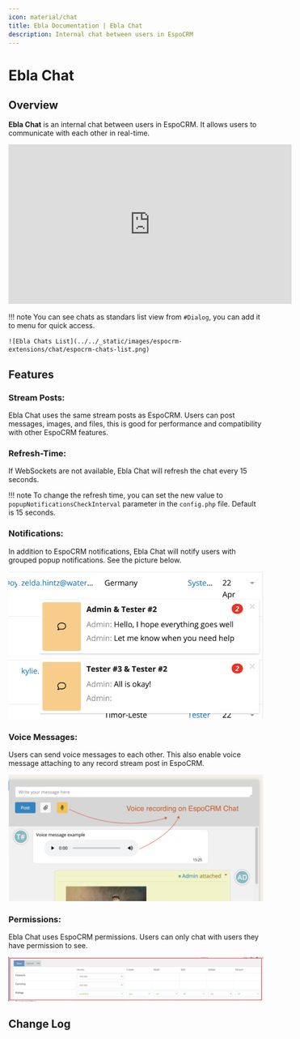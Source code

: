 ```yaml
---
icon: material/chat
title: Ebla Documentation | Ebla Chat
description: Internal chat between users in EspoCRM
---
```


# Ebla Chat  <a href="https://www.eblasoft.com.tr/espocrm-extension-page/espocrm-chat" target="_blank" id="ext-version" data-id = "63495a03a58d3019b"></a>

## Overview

**Ebla Chat** is an internal chat between users in EspoCRM. It allows users to communicate with each other in real-time.

<iframe width="560" height="315" src="https://www.youtube.com/embed/pq1S3DeC3ME" title="Espocrm | Ebla Chat Extension" frameborder="0" allow="accelerometer; autoplay; clipboard-write; encrypted-media; gyroscope; picture-in-picture; web-share" allowfullscreen></iframe>

!!! note
    You can see chats as standars list view from `#Dialog`, you can add it to menu for quick access.
    
    ![Ebla Chats List](../../_static/images/espocrm-extensions/chat/espocrm-chats-list.png)

## Features

### Stream Posts: 
Ebla Chat uses the same stream posts as EspoCRM. Users can post messages, images, and files, this is good for performance and compatibility with other EspoCRM features.

### Refresh-Time:
If WebSockets are not available, Ebla Chat will refresh the chat every 15 seconds.

!!! note
    To change the refresh time, you can set the new value to `popupNotificationsCheckInterval` parameter in the `config.php` file.
    Default is 15 seconds.

### Notifications:
In addition to EspoCRM notifications, Ebla Chat will notify users with grouped popup notifications. See the picture below.

![Ebla Chat Popup Notifications](../../_static/images/espocrm-extensions/chat/espocrm-chat-popup-notification.png)

### Voice Messages:
Users can send voice messages to each other. This also enable voice message attaching to any record stream post in EspoCRM.

![Ebla Chat Voice Messages](../../_static/images/espocrm-extensions/chat/espocrm-chat-voice-message.png)

### Permissions:
Ebla Chat uses EspoCRM permissions. Users can only chat with users they have permission to see.

![Ebla Chat Permissions](../../_static/images/espocrm-extensions/chat/espocrm-chat-permissions.png)

## Change Log

<div class="change-log-wrapper" data-id="63495a03a58d3019b"></div>